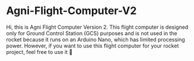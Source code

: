 # Agni-Flight-Computer-V2
Hi, this is Agni Flight Computer Version 2. This flight computer is designed only for Ground Control Station (GCS) purposes and is not used in the rocket because it runs on an Arduino Nano, which has limited processing power. However, if you want to use this flight computer for your rocket project, feel free to use it 🚀
